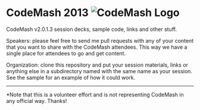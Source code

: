 CodeMash 2013   ![CodeMash Logo](http://codemash.org/Sitefinity/WebsiteTemplates/CodeMash/App_Themes/CodeMash/images/logo-codemash.png)
============

CodeMash v2.0.1.3 session decks, sample code, links and other stuff.

Speakers: please feel free to send me pull requests with any of your content that you want to share with the CodeMash attendees.  This way we have a single place for attendees to go and get content.

Organization: clone this repository and put your session materials, links or anything else in a subdirectory named with the same name as your session.  See the sample for an example of how it could work.

--- 

*Note that this is a volunteer effort and is not representing CodeMash in any official way. Thanks! 
